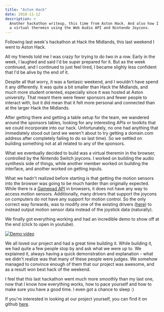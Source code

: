 ```yaml
---
title: "Aston Hack"
date: 2018-11-12
description: >
  Another hackathon writeup, this time from Aston Hack. And also how I built
  a virtual theremin using the Web Audio API and Nintendo Joycons.
---
```


Following last week's hackathon at Hack the Midlands, this last weekend I went
to Aston Hack.

All my friends told me I was crazy for trying to do two in a row. Early in the
week, I laughed and said I'd be super prepared for it. But as the week
continued, and I continued to just feel tired, I became slighly less confident
that I'd be alive by the end of it.

Despite all that worry, it was a fantasic weekend, and I wouldn't have spend it
any differently. It was quite a bit smaller than Hack the Midlands, and much
more student oriented, especially since it was hosted at Aston university. That
meant there were fewer sponsors and fewer people to interact with, but it did
mean that it felt more personal and connected than at the larger Hack the
Midlands.

After getting there and getting a table setup for the team, we wandered around
the sponsors tables, looking for any interesting APIs or toolkits that we could
incorporate into our hack. Unfortunately, no one had anything that immediately
stood out (and we weren't about to try getting a domain.com address after
completely failing to do so last time). So we settled on building something not
at all related to any of the sponsors.

What we eventually decided to build was a virtual theremin in the browser,
controlled by the Nintendo Switch joycons. I worked on building the audio
synthesis side of things, while another member worked on building the
interface, and another worked on getting inputs.

What we hadn't realized before starting is that getting the motion sensors into
the browser was going to be much harder than originally expected. While there
is a [Gamepad API][gamepad api] in browsers, it does not have any way to access
motion sensors. Additionally, many drivers that support the joycons on
computers do not have any support for motion control. So the only correct way
forwards, was to modify one of the existing drivers ([here][joycon driver]) to
instead output motion sensor data instead of the joystick data (naturally).

We finally got everything working and had an incredible demo to show off at the
end (click to open in youtube).

[![Demo video][demo video thumbnail]][demo video]

We all loved our project and had a great time building it. While building it,
we had quite a few people stop by and ask what we were up to. We explained it,
always having a quick demonstration and explanation - what we didn't realize
was that many of these people were judges. We somehow managed to convince
enough of them that our project was awesome, and as a result won best hack of
the weekend.

I feel that this last hackathon went much more smoothly than my last one, now
that I know how everything works, how to pace yourself and how to make sure you
have a good time. I even got a chance to sleep :)

If you're interested in looking at our project yourself, you can find it on
github [here][project link].

[aston hack]: https://astonhack.co.uk/
[gamepad api]: https://developer.mozilla.org/en-US/docs/Web/API/Gamepad_API/Using_the_Gamepad_API
[joycon driver]: https://github.com/riking/joycon
[demo video]: https://www.youtube.com/watch?v=rGMdvvvoX68
[demo video thumbnail]: https://img.youtube.com/vi/rGMdvvvoX68/0.jpg
[project link]: https://github.com/wrussell1999/aston-hack-2018
